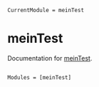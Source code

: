 ```@meta
CurrentModule = meinTest
```

# meinTest

Documentation for [meinTest](https://github.com/schumaki/meinTest.jl).

```@index
```

```@autodocs
Modules = [meinTest]
```
